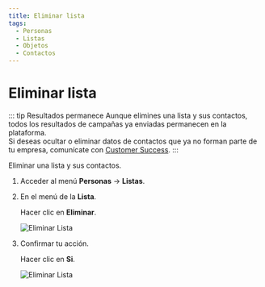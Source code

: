 ```yaml
---
title: Eliminar lista
tags:
  - Personas
  - Listas
  - Objetos
  - Contactos
---
```


# Eliminar lista

::: tip Resultados permanece
Aunque elimines una lista y sus contactos, todos los resultados de campañas ya enviadas permanecen en la plataforma.<br>
Si deseas ocultar o eliminar datos de contactos que ya no forman parte de tu empresa, comunícate con [Customer Success](mailto:cs@phishx.io).
:::

Eliminar una lista y sus contactos.

1. Acceder al menú **Personas** -> **Listas**.

2. En el menú de la **Lista**.

   Hacer clic en **Eliminar**.

   ![Eliminar Lista](https://cdn.phishx.io/phishx-docs/images/phishx_lists_people_delete_01.webp)

3. Confirmar tu acción.

   Hacer clic en **Si**.

   ![Eliminar Lista](https://cdn.phishx.io/phishx-docs/images/phishx_lists_people_delete_02.webp)
